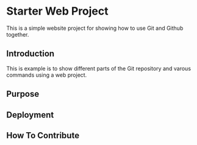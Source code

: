 # Starter Web Project

This is a simple website project for showing how to use Git and Github together.

## Introduction

This is example is to show different parts of the Git repository and varous commands using a web project.

## Purpose

## Deployment

## How To Contribute